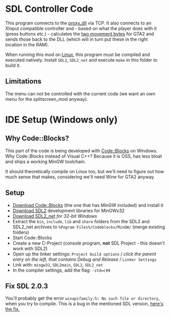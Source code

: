 # SDL Controller Code
This program connects to the [proxy_dll](https://github.com/Bytewerk/gta2-hackers-remix/tree/master/gamepad_glue/proxy_dll) via TCP. It also connects to an XInput compatible controller and - based on what the player does with it (press buttons etc.) - calculates the [two movement bytes](https://github.com/Bytewerk/gta2-hackers-remix/blob/master/gamepad_glue/sdl_controller_code/gta2_controls.h) for GTA2 and sends those back to the DLL (which will in turn put these in the right location in the RAM).

When running this mod on [Linux](https://github.com/Bytewerk/gta2-hackers-remix/wiki/Linux-(Wine)), this program must be compiled and executed natively. Install `SDL2`, `SDL2_net` and execute `make` in this folder to build it.

## Limitations
The menu can not be controlled with the current code (we want an own menu for the splitscreen_mod anyway).

# IDE Setup (Windows only)
## Why Code::Blocks?

This part of the code is being developed with [Code::Blocks](http://www.codeblocks.org/) on Windows. Why Code::Blocks instead of Visual C++? Because it is OSS, has less bloat and ships a working MinGW toolchain.

It should theoretically compile on Linux too, but we'll need to figure out how much sense that makes, considering we'll need Wine for GTA2 anyway.

## Setup

* [Download Code::Blocks](http://www.codeblocks.org/downloads/26#windows) (the one that has MinGW included) and install it
* [Download SDL2](http://libsdl.org/download-2.0.php) development libraries for MinGWx32
* [Download SDL2_net](http://www.libsdl.org/projects/SDL_net/) *for 32-bit Windows*
* Extract the `bin`, `include`, `lib` and `share` folders from the SDL2 and SDL2_net archives to `%Pogram Files%/Codeblocks/MinGW/` (merge existing folders)
* Start Code::Blocks
* Create a new C-Project (console program, **not** SDL Project - this doesn't work with SDL2)
* Open up the linker settings: `Project build options` / *click the parent entry on the left, that contains Debug and Release* / `Linker Settings`
* Link with: `mingw32`, `SDL2main`, `SDL2`, `SDL2_net`
* In the compiler settings, add the flag: `-std=c99`

## Fix SDL 2.0.3
You'll probably get the error `winapifamily.h: No such file or directory`, when you try to compile.
This is a bug in the mentioned SDL version, [here's the fix.](http://stackoverflow.com/a/22600114)
